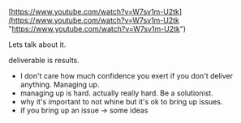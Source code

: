 [https://www.youtube.com/watch?v=W7sv1m-U2tk](https://www.youtube.com/watch?v=W7sv1m-U2tk "https://www.youtube.com/watch?v=W7sv1m-U2tk")

Lets talk about it.

deliverable is results.
 - I don't care how much confidence you exert if you don't deliver anything.
Managing up. 
 - managing up is hard. actually really hard.
Be a solutionist.
 - why it's important to not whine but it's ok to bring up issues. 
 - if you bring up an issue -> some ideas
